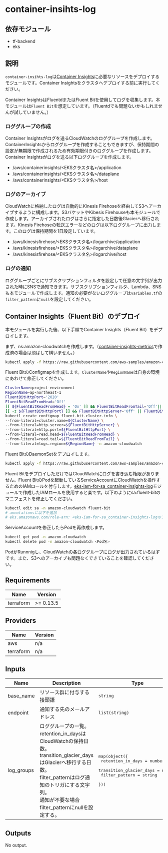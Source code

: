 # container-insihts-log

## 依存モジュール

- tf-backend
- eks

## 説明

`container-insihts-log`は[Container Insights](https://docs.aws.amazon.com/ja_jp/AmazonCloudWatch/latest/monitoring/ContainerInsights.html)に必要なリソースをデプロイするモジュールです。Container Insightsをクラスタへデプロイする前に実行してください。

Container InsightsはFluentdまたはFluent Bitを使用してログを収集します。本モジュールは`Fluent Bit`を想定しています。（Fluentdでも問題ないかもしれませんが試していません。）

### ロググループの作成

Container Insightsがログを送るCloudWatchのロググループを作成します。ContainerInsightsからロググループを作成することもできますが、保持期間の設定が無期限で作成されるため有効期限付きのロググループを作成します。Container Insightsがログを送る以下ロググループを作成します。

- /aws/containerinsights/<EKSクラスタ名>/application
- /aws/containerinsights/<EKSクラスタ名>/dataplane
- /aws/containerinsights/<EKSクラスタ名>/host

### ログのアーカイブ

CloudWatchに格納したログは自動的にKinesis Firehoseを経由してS3へアーカイブするように構成します。S3バケットやKibesis Firehouseも本モジュールで作成します。アーカイブされたログはさらに指定した日数後Glacierへ移行されます。Kinesis Firehoseの転送エラーなどのログは以下ロググループに出力します。このログは保持期間を1日設定しています。

- /aws/kinesisfirehose/<EKSクラスタ名>/logarchive/application
- /aws/kinesisfirehose/<EKSクラスタ名>/logarchive/dataplane
- /aws/kinesisfirehose/<EKSクラスタ名>/logarchive/host

### ログの通知

ロググループごとにサブスクリプションフィルタを設定して任意の文字列が出力された時にSNSで通知できます。サブスクリプションフィルタ、Lambda、SNSも本モジュールで作成します。通知の必要がないロググループは`variables.tf`の`filter_pattern`に`null`を設定してください。

## Container Insights（Fluent Bit）のデプロイ

本モジュールを実行した後、以下手順でContainer Insights（Fluent Bit）をデプロイします。

まず、ns:amazon-cloudwatchを作成します。（[container-insights-metrics](../container-insights-metrics/)で作成済の場合は飛ばして構いません。）

``` sh
kubectl apply -f https://raw.githubusercontent.com/aws-samples/amazon-cloudwatch-container-insights/latest/k8s-deployment-manifest-templates/deployment-mode/daemonset/container-insights-monitoring/cloudwatch-namespace.yaml
```

Fluent BitのConfigmapを作成します。`ClusterName`や`RegionName`は自身の環境にあわせて修正してください。

``` sh
ClusterName=project-environment
RegionName=ap-northeast-1
FluentBitHttpPort='2020'
FluentBitReadFromHead='Off'
[[ ${FluentBitReadFromHead} = 'On' ]] && FluentBitReadFromTail='Off'|| FluentBitReadFromTail='On'
[[ -z ${FluentBitHttpPort} ]] && FluentBitHttpServer='Off' || FluentBitHttpServer='On'
kubectl create configmap fluent-bit-cluster-info \
--from-literal=cluster.name=${ClusterName} \
--from-literal=http.server=${FluentBitHttpServer} \
--from-literal=http.port=${FluentBitHttpPort} \
--from-literal=read.head=${FluentBitReadFromHead} \
--from-literal=read.tail=${FluentBitReadFromTail} \
--from-literal=logs.region=${RegionName} -n amazon-cloudwatch
```

Fluent BitのDaemonSetをデプロイします。

``` sh
kubectl apply -f https://raw.githubusercontent.com/aws-samples/amazon-cloudwatch-container-insights/latest/k8s-deployment-manifest-templates/deployment-mode/daemonset/container-insights-monitoring/fluent-bit/fluent-bit.yaml
```

Fluent BitをデプロイしただけではCloudWatchにログを書き込む権限がありません。Fluent BitのPodを起動しているServiceAccountにCloudWatchを操作するためのIAMロールを付与します。[eks-iam-for-sa_container-insights-log](../eks-iam-for-sa_container-insights-log)モジュールで作成したIAMロールを使用すると楽です。以下のようにsa:fluent-bitのマニフェストを修正してください。

``` sh
kubectl edit sa -n amazon-cloudwatch fluent-bit
# annotationsに以下を追加
# eks.amazonaws.com/role-arn: <eks-iam-for-sa_container-insights-logのアウトプットに表示されるIAMロールのARN>
```

ServiceAccountを修正したらPodを再作成します。

``` sh
kubectl get pod -n amazon-cloudwatch
kubectl delete pod -n amazon-cloudwatch <Pod名>
```

PodがRunnnigし、CloudWatchの各ロググループにログが出力されているはずです。また、S3へのアーカイブも問題なくできていることを確認してください。

## Requirements

| Name | Version |
|------|---------|
| terraform | >= 0.13.5 |

## Providers

| Name | Version |
|------|---------|
| aws | n/a |
| terraform | n/a |

## Inputs

| Name | Description | Type | Default | Required |
|------|-------------|------|---------|:--------:|
| base\_name | リソース群に付与する接頭語 | `string` | n/a | yes |
| endpoint | 通知する先のメールアドレス | `list(string)` | n/a | yes |
| log\_groups | ロググループの一覧。<br>retention\_in\_daysはCloudWatchの保持日数。<br>transition\_glacier\_daysはGlacierへ移行する日数。<br>filter\_patternはログ通知のトリガにする文字列。<br>通知が不要な場合filter\_patternにnullを設定する。 | <pre>map(object({<br>    retention_in_days = number<br>    transition_glacier_days = number<br>    filter_pattern = string<br>  }))</pre> | n/a | yes |

## Outputs

No output.